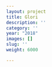 ```yaml
---
layout: project
title: Glori
description: ''
category: ''
year: "2018"
images: []
slug: ''
weight: 6000

---
```


